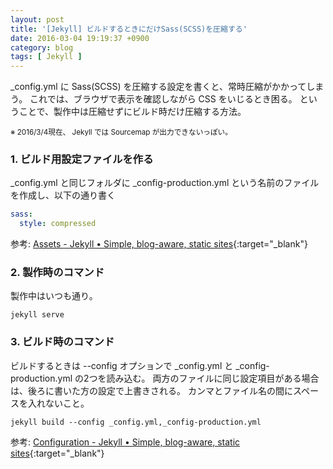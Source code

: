 ```yaml
---
layout: post
title: '[Jekyll] ビルドするときにだけSass(SCSS)を圧縮する'
date: 2016-03-04 19:19:37 +0900
category: blog
tags: [ Jekyll ]
---
```


_config.yml に Sass(SCSS) を圧縮する設定を書くと、常時圧縮がかかってしまう。
これでは、ブラウザで表示を確認しながら CSS をいじるとき困る。
ということで、製作中は圧縮せずにビルド時だけ圧縮する方法。

<small>※ 2016/3/4現在、 Jekyll では Sourcemap が出力できないっぽい。</small>

### 1. ビルド用設定ファイルを作る

_config.yml と同じフォルダに
_config-production.yml という名前のファイルを作成し、以下の通り書く

```yaml
sass:
  style: compressed
```

参考: 
[Assets - Jekyll • Simple, blog-aware, static sites](https://jekyllrb.com/docs/assets/#sassscss){:target="_blank"}

### 2. 製作時のコマンド

製作中はいつも通り。

```shell
jekyll serve
```

### 3. ビルド時のコマンド

ビルドするときは --config オプションで _config.yml と _config-production.yml の2つを読み込む。
両方のファイルに同じ設定項目がある場合は、後ろに書いた方の設定で上書きされる。
カンマとファイル名の間にスペースを入れないこと。

```shell
jekyll build --config _config.yml,_config-production.yml
```

参考: 
[Configuration - Jekyll • Simple, blog-aware, static sites](https://jekyllrb.com/docs/configuration/#build-command-options){:target="_blank"}
